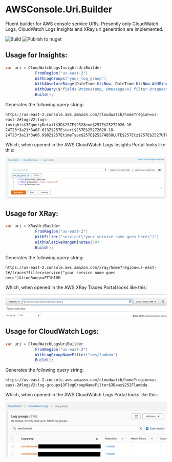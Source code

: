 # AWSConsole.Uri.Builder
Fluent builder for AWS console service URIs.  Presently only CloudWatch Logs, CloudWatch Logs Insights and XRay uri generation are implemented.

![Build](https://github.com/waxtell/AWS.Uri.Builder/workflows/Build/badge.svg)
![Publish to nuget](https://github.com/waxtell/AWS.Uri.Builder/workflows/Publish%20to%20nuget/badge.svg?branch=main)

## Usage for Insights:

``` csharp
var uri = CloudWatchLogsInsightsUriBuilder
            .FromRegion("us-east-2")
            .WithLogGroups("your_log_group")
            .WithAbsoluteRange(DateTime.UtcNow, DateTime.UtcNow.AddMinutes(10), TimeZoneType.UTC)
            .WithQuery($"fields @timestamp, @message\n| filter @requestId = \"your_request_id\"\n| sort @timestamp desc")
            .Build();
```
Generates the following query string:
```
https://us-east-2.console.aws.amazon.com/cloudwatch/home?region=us-east-2#logsV2:logs-insights$3FqueryDetail$3D$257E$2528end$257E$25272020-10-24T23*3a21*3a07.013Z$257Estart$257E$25272020-10-24T23*3a11*3a06.998Z$257EtimeType$257E$2527ABSOLUTE$257Etz$257E$2527UTC$257EeditorString$257E$2527fields*20*40timestamp*2c*20*40message*0a*7c*20filter*20*40requestId*20*3d*20*22your_request_id*22*0a*7c*20sort*20*40timestamp*20desc*0a$257EisLiveTail$257Efalse$257Esource$257E$2528$257E$2527your_log_group$2529$2529
```
Which, when opened in the AWS CloudWatch Logs Insights Portal looks like this:

![](https://raw.githubusercontent.com/waxtell/AWS.Uri.Builder/develop/assets/insightsportal.png)

## Usage for XRay:

``` csharp
var uri = XRayUriBuilder
			.FromRegion("us-east-2")
			.WithFilter("service(\"your service name goes here\")")			
			.WithRelativeRangeMinutes(70)
			.Build();
```
Generates the following query string:
```
https://us-east-2.console.aws.amazon.com/xray/home?region=us-east-2#/traces?filter=service("your service name goes here")&timeRange=PT1H10M
```
Which, when opened in the AWS XRay Traces Portal looks like this:

![](https://raw.githubusercontent.com/waxtell/AWS.Uri.Builder/develop/assets/xrayportal.png)

## Usage for CloudWatch Logs:

``` csharp
var uri = CloudWatchLogsUriBuilder
            .FromRegion("us-east-2")
            .WithLogGroupNameFilter("aws/lambda")
            .Build();
```
Generates the following query string:
```
https://us-east-2.console.aws.amazon.com/cloudwatch/home?region=us-east-2#logsV2:log-groups$3FlogGroupNameFilter$3Daws$252Flambda
```
Which, when opened in the AWS CloudWatch Logs Portal looks like this:

![](https://raw.githubusercontent.com/waxtell/AWS.Uri.Builder/develop/assets/logsportal.png)
